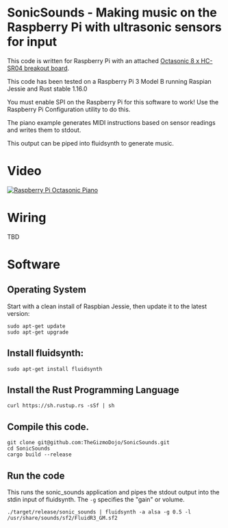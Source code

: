# SonicSounds - Making music on the Raspberry Pi with ultrasonic sensors for input

This code is written for Raspberry Pi with an attached <a href="https://www.tindie.com/products/andygrove73/octasonic-8-x-hc-sr04-ultrasonic-breakout-board/">Octasonic 8 x HC-SR04 breakout board</a>. 

This code has been tested on a Raspberry Pi 3 Model B running Raspian Jessie and Rust stable 1.16.0

You must enable SPI on the Raspberry Pi for this software to work! Use the Raspberry Pi Configuration utility to do this.

The piano example generates MIDI instructions based on sensor readings and writes them to stdout.

This output can be piped into fluidsynth to generate music.

# Video

[![Raspberry Pi Octasonic Piano](https://img.youtube.com/vi/3iLIQvG_j-8/0.jpg)](https://www.youtube.com/watch?v=3iLIQvG_j-8)

# Wiring

TBD

# Software

## Operating System

Start with a clean install of Raspbian Jessie, then update it to the latest version:

```
sudo apt-get update
sudo apt-get upgrade
```

## Install fluidsynth:

```
sudo apt-get install fluidsynth
```

## Install the Rust Programming Language

```
curl https://sh.rustup.rs -sSf | sh
```

## Compile this code.

```
git clone git@github.com:TheGizmoDojo/SonicSounds.git
cd SonicSounds
cargo build --release 
```

## Run the code

This runs the sonic_sounds application and pipes the stdout output into the stdin input of fluidsynth. The `-g` specifies the "gain" or volume.
```
./target/release/sonic_sounds | fluidsynth -a alsa -g 0.5 -l /usr/share/sounds/sf2/FluidR3_GM.sf2
```
